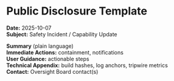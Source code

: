 # Public Disclosure Template
**Date:** 2025-10-07  
**Subject:** Safety Incident / Capability Update

**Summary** (plain language)  
**Immediate Actions:** containment, notifications  
**User Guidance:** actionable steps  
**Technical Appendix:** build hashes, log anchors, tripwire metrics  
**Contact:** Oversight Board contact(s)
